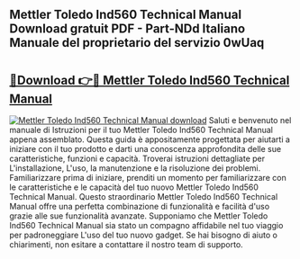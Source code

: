 ## Mettler Toledo Ind560 Technical Manual Download gratuit PDF - Part-NDd Italiano Manuale del proprietario del servizio 0wUaq

# <h2><a href="http://dfdckt.blite.top/?on=Mettler+Toledo+Ind560+Technical+Manual">🔗Download 👉🔴 Mettler Toledo Ind560 Technical Manual</a></h2>

[![Mettler Toledo Ind560 Technical Manual download](https://i.imgur.com/lujVjoI.png)](http://dfdckt.blite.top/?on=Mettler+Toledo+Ind560+Technical+Manual)
Saluti e benvenuto nel manuale di Istruzioni per il tuo Mettler Toledo Ind560 Technical Manual appena assemblato. Questa guida è appositamente progettata per aiutarti a iniziare con il tuo prodotto e darti una conoscenza approfondita delle sue caratteristiche, funzioni e capacità. Troverai istruzioni dettagliate per L'installazione, L'uso, la manutenzione e la risoluzione dei problemi. Familiarizzare prima di iniziare, prenditi un momento per familiarizzare con le caratteristiche e le capacità del tuo nuovo Mettler Toledo Ind560 Technical Manual. Questo straordinario Mettler Toledo Ind560 Technical Manual offre una perfetta combinazione di funzionalità e facilità d'uso grazie alle sue funzionalità avanzate. Supponiamo che Mettler Toledo Ind560 Technical Manual sia stato un compagno affidabile nel tuo viaggio per padroneggiare L'uso del tuo nuovo gadget. Se hai bisogno di aiuto o chiarimenti, non esitare a contattare il nostro team di supporto.
